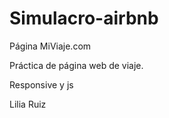 # Simulacro-airbnb

Página MiViaje.com

Práctica de página web de viaje. 

Responsive y js 


Lilia Ruiz
